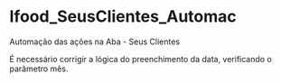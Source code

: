 # Ifood_SeusClientes_Automac
Automação das ações na Aba - Seus Clientes

É necessário corrigir a lógica do preenchimento da data, verificando o parâmetro mês.
